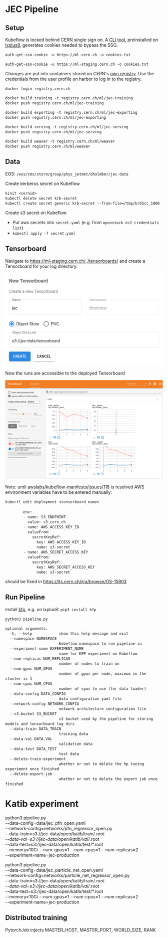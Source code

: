 # JEC Pipeline

## Setup

Kubeflow is locked behind CERN single sign on. A [CLI tool](https://gitlab.cern.ch/authzsvc/tools/auth-get-sso-cookie), preinstalled on [lxplus8](https://lxplusdoc.web.cern.ch), generates cookies needed to bypass the SSO.
```
auth-get-sso-cookie -u https://ml.cern.ch -o cookies.txt
```

```
auth-get-sso-cookie -u https://ml-staging.cern.ch -o cookies.txt
```

Changes are put into containers stored on CERN's [own registry](https://registry.cern.ch/harbor/projects/34/repositories). Use the credentials from the user profile on harbor to log in to the registry.
```
docker login registry.cern.ch
```

```
docker build training -t registry.cern.ch/ml/jec-training
docker push registry.cern.ch/ml/jec-training
```

```
docker build exporting -t registry.cern.ch/ml/jec-exporting
docker push registry.cern.ch/ml/jec-exporting
```

```
docker build serving -t registry.cern.ch/ml/jec-serving
docker push registry.cern.ch/ml/jec-serving
```

```
docker build weaver -t registry.cern.ch/ml/weaver
docker push registry.cern.ch/ml/weaver
```

## Data

EOS: `/eos/cms/store/group/phys_jetmet/dholmber/jec-data`

Create kerberos secret on Kubeflow

```
kinit <cernid>
kubectl delete secret krb-secret
kubectl create secret generic krb-secret --from-file=/tmp/krb5cc_1000
```

Create s3 secret on Kubeflow
  - Put aws secrets into `secret.yaml` (e.g. from `openstack ec2 credentials list`) 
  - `kubectl apply -f secret.yaml`

## Tensorboard

Navigate to https://ml-staging.cern.ch/_/tensorboards/ and create a Tensorboard for your log directory.

![](images/create_tensorboard.png)

Now the runs are accessible to the deployed Tensorboard

![](images/tensorboard.png)

Note: until [awslabs/kubeflow-manifests/issues/118](https://github.com/awslabs/kubeflow-manifests/issues/118) is resolved AWS environment variables have to be entered manually:

```
kubectl edit deployment <tensorboard_name>

        env:
        - name: S3_ENDPOINT
          value: s3.cern.ch
        - name: AWS_ACCESS_KEY_ID
          valueFrom:
            secretKeyRef:
              key: AWS_ACCESS_KEY_ID
              name: s3-secret
        - name: AWS_SECRET_ACCESS_KEY
          valueFrom:
            secretKeyRef:
              key: AWS_SECRET_ACCESS_KEY
              name: s3-secret
```

should be fixed in https://its.cern.ch/jira/browse/OS-15903


## Run Pipeline

Install [kfp](https://www.kubeflow.org/docs/components/pipelines/sdk/install-sdk), e.g. on lxplus8: `pip3 install kfp`

```
python3 pipeline.py
```

```
optional arguments:
  -h, --help            show this help message and exit
  --namespace NAMESPACE
                        Kubeflow namespace to run pipeline in
  --experiment-name EXPERIMENT_NAME
                        name for KFP experiment on Kubeflow
  --num-replicas NUM_REPLICAS
                        number of nodes to train on
  --num-gpus NUM_GPUS   
                        number of gpus per node, maximum in the cluster is 1
  --num-cpus NUM_CPUS   
                        number of cpus to use (for data loader)
  --data-config DATA_CONFIG
                        data configuration yaml file
  --network-config NETWORK_CONFIG
                        network architecture configuration file
  --s3-bucket S3_BUCKET
                        s3 bucket used by the pipeline for storing models and tensorboard log dirs
  --data-train DATA_TRAIN
                        training data
  --data-val DATA_VAL   
                        validation data
  --data-test DATA_TEST
                        test data
  --delete-train-experiment
                        whether or not to delete the hp tuning experiment once finished
  --delete-export-job
                        whether or not to delete the export job once finished
```

# Katib experiment

python3 pipeline.py \
  --data-config=data/jec_pfn_open.yaml \
  --network-config=networks/pfn_regressor_open.py \
  --data-train=s3://jec-data/open/katib/train/*.root \
  --data-val=s3://jec-data/open/katib/val/*.root \
  --data-test=s3://jec-data/open/katib/test/*.root \
  --memory=10Gi --num-gpus=1 --num-cpus=1 --num-replicas=2 \
  --experiment-name=jec-production

python3 pipeline.py \
  --data-config=data/jec_particle_net_open.yaml \
  --network-config=networks/particle_net_regressor_open.py \
  --data-train=s3://jec-data/open/katib/train/*.root \
  --data-val=s3://jec-data/open/katib/val/*.root \
  --data-test=s3://jec-data/open/katib/test/*.root \
  --memory=10Gi --num-gpus=1 --num-cpus=1 --num-replicas=2 \
  --experiment-name=jec-production

## Distributed training

PytorchJob injects MASTER_HOST, MASTER_PORT, WORLD_SIZE, RANK
